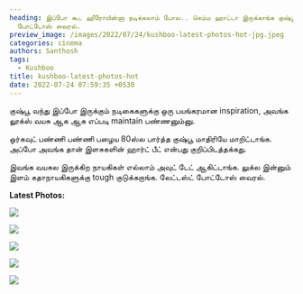```yaml
---
heading: இப்போ கூட ஹீரோயின்னா நடிக்கலாம் போல.. செம்ம ஹாட்டா இருக்காங்க குஷ்பூ..
  போட்டோஸ் வைரல்.
preview_image: /images/2022/07/24/kushboo-latest-photos-hot-jpg.jpeg
categories: cinema
authors: Santhosh
tags:
  - Kushboo
title: kushboo-latest-photos-hot
date: 2022-07-24 07:59:35 +0530
---
```

குஷ்பூ வந்து இப்போ இருக்கும் நடிகைகளுக்கு ஒரு பயங்கரமான inspiration, அவங்க லூக்ஸ் வயசு ஆக ஆக எப்படி maintain பண்ணனும்னு.

ஒர்கவுட் பண்ணி பண்ணி பழைய 80ஸ்ல பார்த்த குஷ்பூ மாதிரியே மாறிட்டாங்க. அப்போ அவங்க தான் இளசுகளின் ஹார்ட் பீட் என்பது குறிப்பிடத்தக்கது.

இவங்க வயசுல இருக்கிற நாயகிகள் எல்லாம் அவுட் டேட் ஆகிட்டாங்க. லுக்ல இன்னும் இளம் கதாநாயகிகளுக்கு tough குடுக்கறாங்க. லேட்டஸ்ட் போட்டோஸ் வைரல்.

**Latest Photos:**

![](/images/2022/07/24/kushboo-latest-clicks-5-jpg.jpeg)

![](/images/2022/07/24/kushboo-latest-clicks-4-jpg.jpeg)

![](/images/2022/07/24/kushboo-latest-clicks-3-jpg.jpeg)

![](/images/2022/07/24/kushboo-latest-clicks-1-jpg.jpeg)

![](/images/2022/07/24/kushboo-latest-clicks-jpg.jpeg)